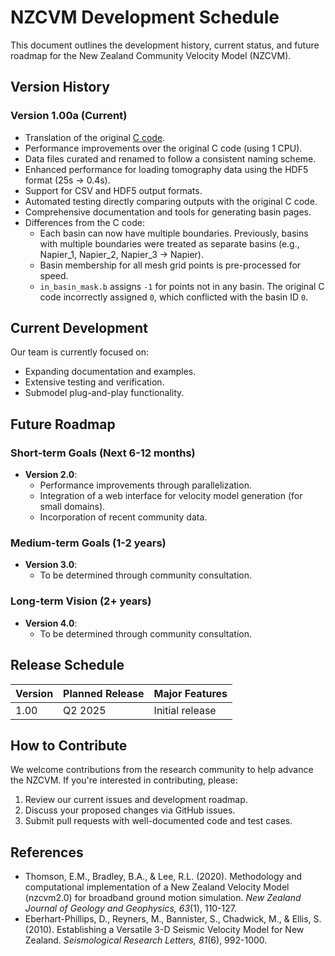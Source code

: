 # NZCVM Development Schedule

This document outlines the development history, current status, and future roadmap for the New Zealand Community Velocity Model (NZCVM).

## Version History

### Version 1.00a (Current)
- Translation of the original [C code](https://github.com/ucgmsim/Velocity-Model).
- Performance improvements over the original C code (using 1 CPU).
- Data files curated and renamed to follow a consistent naming scheme.
- Enhanced performance for loading tomography data using the HDF5 format (25s → 0.4s).
- Support for CSV and HDF5 output formats.
- Automated testing directly comparing outputs with the original C code.
- Comprehensive documentation and tools for generating basin pages.
- Differences from the C code:
    - Each basin can now have multiple boundaries. Previously, basins with multiple boundaries were treated as separate basins (e.g., Napier_1, Napier_2, Napier_3 → Napier).
    - Basin membership for all mesh grid points is pre-processed for speed.
    - `in_basin_mask.b` assigns `-1` for points not in any basin. The original C code incorrectly assigned `0`, which conflicted with the basin ID `0`.

## Current Development

Our team is currently focused on:

- Expanding documentation and examples.
- Extensive testing and verification.
- Submodel plug-and-play functionality.

## Future Roadmap

### Short-term Goals (Next 6-12 months)
- **Version 2.0**:
    - Performance improvements through parallelization.
    - Integration of a web interface for velocity model generation (for small domains).
    - Incorporation of recent community data.

### Medium-term Goals (1-2 years)
- **Version 3.0**:
    - To be determined through community consultation.

### Long-term Vision (2+ years)
- **Version 4.0**:
    - To be determined through community consultation.

## Release Schedule

| Version | Planned Release | Major Features       |
|---------|-----------------|----------------------|
| 1.00    | Q2 2025         | Initial release      |

## How to Contribute

We welcome contributions from the research community to help advance the NZCVM. If you're interested in contributing, please:

1. Review our current issues and development roadmap.
2. Discuss your proposed changes via GitHub issues.
3. Submit pull requests with well-documented code and test cases.

## References

- Thomson, E.M., Bradley, B.A., & Lee, R.L. (2020). Methodology and computational implementation of a New Zealand Velocity Model (nzcvm2.0) for broadband ground motion simulation. *New Zealand Journal of Geology and Geophysics, 63*(1), 110-127.
- Eberhart-Phillips, D., Reyners, M., Bannister, S., Chadwick, M., & Ellis, S. (2010). Establishing a Versatile 3-D Seismic Velocity Model for New Zealand. *Seismological Research Letters, 81*(6), 992-1000.
